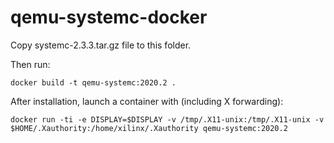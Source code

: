 # qemu-systemc-docker

Copy systemc-2.3.3.tar.gz file to this folder.

Then run:

`docker build -t qemu-systemc:2020.2 .`

After installation, launch a container with (including X forwarding):

`docker run -ti -e DISPLAY=$DISPLAY -v /tmp/.X11-unix:/tmp/.X11-unix -v $HOME/.Xauthority:/home/xilinx/.Xauthority qemu-systemc:2020.2`
